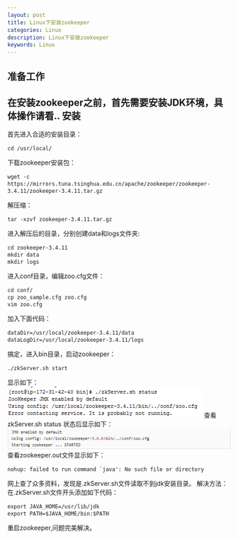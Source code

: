 ```yaml
---
layout: post
title: Linux下安装zookeeper
categories: Linux
description: Linux下安装zookeeper
keywords: Linux
---
```


准备工作
--
在安装zookeeper之前，首先需要安装JDK环境，具体操作请看..
安装
--
首先进入合适的安装目录：
```
cd /usr/local/
```
下载zookeeper安装包：
```
wget -c https://mirrors.tuna.tsinghua.edu.cn/apache/zookeeper/zookeeper-3.4.11/zookeeper-3.4.11.tar.gz
```
解压缩：
```
tar -xzvf zookeeper-3.4.11.tar.gz
```
进入解压后的目录，分别创建data和logs文件夹:
```
cd zookeeper-3.4.11
mkdir data
mkdir logs
```
进入conf目录，编辑zoo.cfg文件：
```
cd conf/
cp zoo_sample.cfg zoo.cfg
vim zoo.cfg
```
加入下面代码：
```
dataDir=/usr/local/zookeeper-3.4.11/data
dataLogDir=/usr/local/zookeeper-3.4.11/logs
```
搞定，进入bin目录，启动zookeeper：
```
./zkServer.sh start
```
显示如下：
![image](https://github.com/yanlaijin/yanlaijin.github.io/blob/master/images/posts/zookeeper-start.png)
查看zkServer.sh status 状态后显示如下：
![image](https://github.com/yanlaijin/yanlaijin.github.io/blob/master/images/posts/zookeeper-status.png)
查看zookeeper.out文件显示如下：
```
nohup: failed to run command `java': No such file or directory
```
网上查了众多资料，发现是.zkServer.sh文件读取不到jdk安装目录。
解决方法：
在.zkServer.sh文件开头添加如下代码：
```
export JAVA_HOME=/usr/lib/jdk  
export PATH=$JAVA_HOME/bin:$PATH
```
重启zookeeper,问题完美解决。
